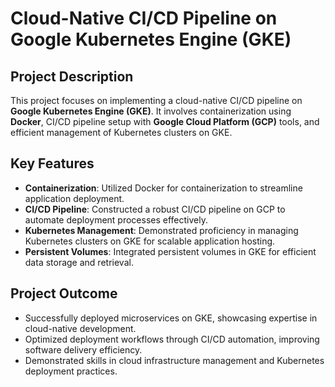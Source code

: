 # Cloud-Native CI/CD Pipeline on Google Kubernetes Engine (GKE)

## Project Description

This project focuses on implementing a cloud-native CI/CD pipeline on **Google Kubernetes Engine (GKE)**. It involves containerization using **Docker**, CI/CD pipeline setup with **Google Cloud Platform (GCP)** tools, and efficient management of Kubernetes clusters on GKE.

## Key Features

- **Containerization**: Utilized Docker for containerization to streamline application deployment.
- **CI/CD Pipeline**: Constructed a robust CI/CD pipeline on GCP to automate deployment processes effectively.
- **Kubernetes Management**: Demonstrated proficiency in managing Kubernetes clusters on GKE for scalable application hosting.
- **Persistent Volumes**: Integrated persistent volumes in GKE for efficient data storage and retrieval.

## Project Outcome

- Successfully deployed microservices on GKE, showcasing expertise in cloud-native development.
- Optimized deployment workflows through CI/CD automation, improving software delivery efficiency.
- Demonstrated skills in cloud infrastructure management and Kubernetes deployment practices.
